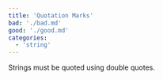 ```yaml
---
title: 'Quotation Marks'
bad: './bad.md'
good: './good.md'
categories:
  - 'string'
---
```


Strings must be quoted using double quotes.
